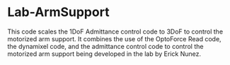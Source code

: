 # Lab-ArmSupport
This code scales the 1DoF Admittance control code to 3DoF to control the motorized arm support. 
It combines the use of the OptoForce Read code, the dynamixel code, and the admittance control code to control
the motorized arm support being developed in the lab by Erick Nunez.

